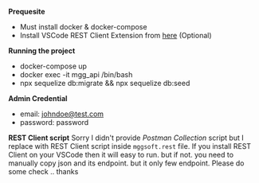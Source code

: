 **Prequesite**
* Must install docker & docker-compose
* Install VSCode REST Client Extension from [here](https://marketplace.visualstudio.com/items?itemName=humao.rest-client) (Optional)

**Running the project**
* docker-compose up
* docker exec -it mgg_api /bin/bash
* npx sequelize db:migrate && npx sequelize db:seed

**Admin Credential** 
* email: johndoe@test.com
* password: password

**REST Client script**
Sorry I didn't provide _Postman Collection_ script but I replace with REST Client script 
inside `mggsoft.rest` file. If you install REST Client on your VSCode then it will easy to run.
but if not. you need to manually copy json and its endpoint. but it only few endpoint. Please do some check .. thanks
